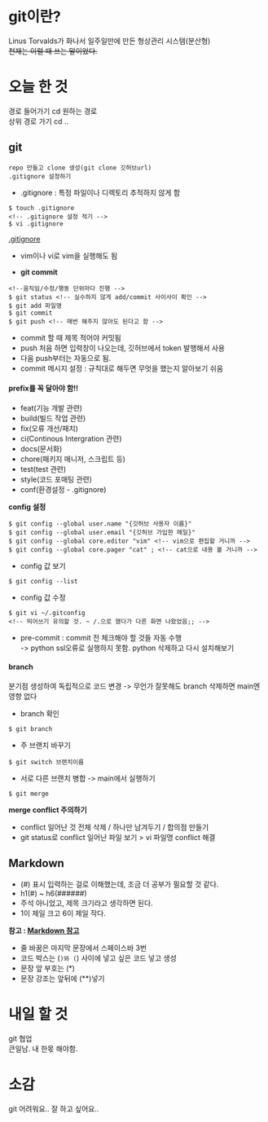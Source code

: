 # git이란?

Linus Torvalds가 화나서 일주일만에 만든 형상관리 시스템(분산형)   
~~천재는 이럴 때 쓰는 말이었다.~~

# 오늘 한 것

경로 들어가기 cd 원하는 경로   
상위 경로 가기 cd ..

## git
```
repo 만들고 clone 생성(git clone 깃허브url)   
.gitignore 설정하기
```

- .gitignore : 특정 파일이나 디렉토리 추적하지 않게 함
```
$ touch .gitignore
<!-- .gitignore 설정 적기 -->
$ vi .gitignore   
```
[.gitignore](https://www.toptal.com/developers/gitignore/)      
- vim이나 vi로 vim을 실행해도 됨   

- **git commit**
```
<!--움직임/수정/행동 단위마다 진행 -->
$ git status <!-- 실수하지 않게 add/commit 사이사이 확인 -->
$ git add 파일명   
$ git commit   
$ git push <!-- 매번 해주지 않아도 된다고 함 -->
```
- commit 할 때 제목 적어야 커밋됨
- push 처음 하면 입력창이 나오는데, 깃허브에서 token 발행해서 사용   
- 다음 push부터는 자동으로 됨.
- commit 메시지 설정 : 규칙대로 해두면 무엇을 했는지 알아보기 쉬움
#### prefix를 꼭 달아야 함!!

* feat(기능 개발 관련)   
* build(빌드 작업 관련)   
* fix(오류 개선/패치)   
* ci(Continous Intergration 관련)    
* docs(문서화)   
* chore(패키지 매니저, 스크립트 등)   
* test(test 관련)   
* style(코드 포매팅 관련)    
* conf(환경설정 - .gitignore)


**config 설정**

```
$ git config --global user.name "{깃허브 사용자 이름}"
$ git config --global user.email "{깃허브 가입한 메일}"
$ git config --global core.editor "vim" <!-- vim으로 편집할 거니까 -->
$ git config --global core.pager "cat" ; <!-- cat으로 내용 볼 거니까 -->
```
- config 값 보기 
```
$ git config --list
```
- config 값 수정 
```
$ git vi ~/.gitconfig
<!-- 띄어쓰기 유의할 것. ~ /.으로 했다가 다른 화면 나왔었음;; -->   
```   
- pre-commit : commit 전 체크해야 할 것들 자동 수행   
    -> python ssl오류로 실행하지 못함. python 삭제하고 다시 설치해보기
   
#### branch

분기점 생성하여 독립적으로 코드 변경 -> 무언가 잘못해도 branch 삭제하면 main엔 영향 없다
- branch 확인
```
$ git branch
```
- 주 브랜치 바꾸기
```
$ git switch 브랜치이름
```
- 서로 다른 브랜치 병합 -> main에서 실행하기
```
$ git merge
```
**merge conflict 주의하기**   
* conflict 일어난 것 전체 삭제 / 하나만 남겨두기 / 합의점 만들기   
* git status로 conflict 일어난 파일 보기 > vi 파일명 conflict 해결

## Markdown
- (#) 표시 입력하는 걸로 이해했는데, 조금 더 공부가 필요할 것 같다.
- h1(#) ~ h6(######)
- 주석 아니었고, 제목 크기라고 생각하면 된다.   
- 1이 제일 크고 6이 제일 작다.   
   
**참고 : [Markdown 참고](https://github.com/kkaeunii/TIL/blob/main/git/250626-git-first.md)**
* 줄 바꿈은 마지막 문장에서 스페이스바 3번   
* 코드 박스는 (```)와 (```) 사이에 넣고 싶은 코드 넣고 생성   
* 문장 앞 부호는 (*)   
* 문장 강조는 앞뒤에 (**)넣기

# 내일 할 것

git 협업   
큰일남. 내 한몫 해야함.

# 소감
git 어려워요.. 잘 하고 싶어요..

